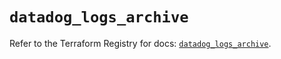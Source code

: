 # `datadog_logs_archive`

Refer to the Terraform Registry for docs: [`datadog_logs_archive`](https://registry.terraform.io/providers/datadog/datadog/3.58.0/docs/resources/logs_archive).
